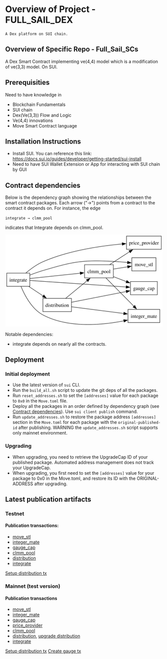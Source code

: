 # Overview of Project - FULL_SAIL_DEX

    A Dex platform on SUI chain.

## Overview of Specific Repo - Full_Sail_SCs

A Dex Smart Contract implementing ve(4,4) model which is a modification of ve(3,3) model. On SUI.

## Prerequisities

Need to have knowledge in
- Blockchain Fundamentals
- SUI chain
- Dex(Ve(3,3)) Flow and Logic
- Ve(4,4) innovations
- Move Smart Contract language

## Installation Instructions

- Install SUI. You can reference this link: https://docs.sui.io/guides/developer/getting-started/sui-install
- Need to have SUI Wallet Extension or App for interacting with SUI chain by GUI

## Contract dependencies

Below is the dependency graph showing the relationships between the smart contract packages. Each arrow ("→") points from a contract to the contract it depends on. For instance, the edge

`integrate → clmm_pool`

indicates that Integrate depends on clmm_pool.

![Dependency Graph](dependency_graph.svg)

Notable dependencies:
- integrate depends on nearly all the contracts.

## Deployment

### Initial deployment
- Use the latest version of `sui` CLI.
- Run the `build_all.sh` script to update the git deps of all the packages.
- Run `reset_addresses.sh` to set the `[addresses]` value for each package to `0x0` in the `Move.toml` file.
- Deploy all the packages in an order defined by dependency graph (see [Contract dependencies](#contract-dependencies)). 
Use `sui client publish` command.
- Run `update_addresses.sh` to restore the package address `[addresses]` section in the `Move.toml` for each package with the `original-published-id` after publishing. WARNING the `update_addresses.sh` script supports only mainnet environment.

### Upgrading
- When upgrading, you need to retrieve the UpgradeCap ID of your published package. Automated address management does not track your UpgradeCap.
- When upgrading, you first need to set the `[addresses]` value for your package to 0x0 in the Move.toml, and restore its ID with the ORIGINAL-ADDRESS after upgrading.

## Latest publication artifacts

### Testnet

#### Publication transactions:

- [move_stl](https://testnet.suivision.xyz/txblock/GmnSDVgMEj9FhMBZr4KDeqbSKZmDydfbXSqgA8ToUg1C)
- [integer_mate](https://testnet.suivision.xyz/txblock/58sGFmxKmD7rdKcGWJTKvv61EjYLGn5uAELmphQ6MFga)
- [gauge_cap](https://testnet.suivision.xyz/txblock/Wi57YbH9vRspiEc9LL22NxDjxnQXTV1igShdpzKXvpD)
- [clmm_pool](https://testnet.suivision.xyz/txblock/JDixgrY2ukAH7osgCeJX8YfTeq9xSEPE68VJPmF1EBJs)
- [distribution](https://testnet.suivision.xyz/txblock/ECihTgcyGtTsQdDDs6SjC9x2616brY6jnq4sZnSQc23R)
- [integrate](https://testnet.suivision.xyz/txblock/7FhEtcJBxGJGyntVUwMkemhqgGEZZwgUL63M3xSqwDDb)

[Setup distribution tx](https://testnet.suivision.xyz/txblock/6Z1DjeSo25XEu48MSteNSSmkv1MAD17hH5w1D3YckaL7)

### Mainnet (test version)

#### Publication transactions

- [move_stl](https://suivision.xyz/txblock/D5d6rSAqCjEVm3v58sksyTRFMbDfUfHh6esgwsAivWTw)
- [integer_mate](https://suivision.xyz/txblock/FPsTPKvEpKLB7huuvgxmDetSdUxUwUb6ZQTV6CwULHCp)
- [gauge_cap](https://suivision.xyz/txblock/3zp6J98rVv9c6pDae4gHoRA1kyEeEg9c6w2X5Xqj9EK3)
- [price_provider](https://suivision.xyz/txblock/J2hrKfrUhnmKJTAcWDrCF5B6VfHHaKZcDhXAnaXgEgiL)
- [clmm_pool](https://suivision.xyz/txblock/4HB9dgxwqkPA6hpZQLdp8zABPt2zD1pGUnnkmGAqeHtE)
- [distribution](https://suivision.xyz/txblock/Cd2q6aFXA2g3aEfUF9Mjopm7gynrYrfSPfeSN45khPSD), [upgrade distribution](https://suivision.xyz/txblock/GrmhH9yavLLSuLwiWrg8UNdsnsQBXTk2FPjdM46vSWnm)
- [integrate](https://suivision.xyz/txblock/HjrjFAjHTS2hC8P9qqsFTKiU7nAEVEiCCzGcKh6Zk6CD)

[Setup distribution tx](https://suivision.xyz/txblock/tWBKhGwhHEodzmHqQQ22V5ALi7erVqRF7zkLbqPkfsf)
[Create gauge tx](https://suivision.xyz/txblock/2cQRDkKPG3qr9puFgAWKsyXD6ximWLqjfJgbRgK1ULi5)
